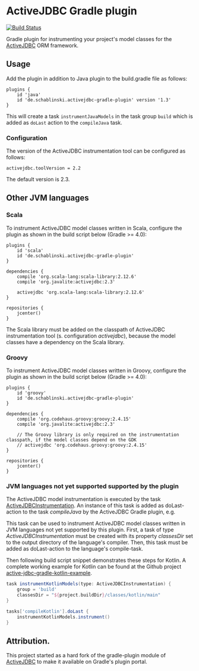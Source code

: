# ActiveJDBC Gradle plugin

<div align="left">

[![Build Status](https://travis-ci.com/cschabl/activejdbc-gradle-plugin.svg?branch=master)](https://travis-ci.com/cschabl/activejdbc-gradle-plugin)

</div>

Gradle plugin for instrumenting your project's model classes for the [ActiveJDBC](http://javalite.io/activejdbc) ORM framework.

## Usage

Add the plugin in addition to Java plugin to the build.gradle file as follows:

```
plugins {
    id 'java'
    id 'de.schablinski.activejdbc-gradle-plugin' version '1.3'
}
```

This will create a task `instrumentJavaModels` in the task group `build` which is added as `doLast` action to the `compileJava` task.

### Configuration

The version of the ActiveJDBC instrumentation tool can be configured as follows:

```
activejdbc.toolVersion = 2.2
```

The default version is 2.3.

## Other JVM languages

### Scala

To instrument ActiveJDBC model classes written in Scala, configure the plugin as shown in the build script below (Gradle >= 4.0):

```
plugins {
    id 'scala'
    id 'de.schablinski.activejdbc-gradle-plugin'
}   

dependencies {
    compile 'org.scala-lang:scala-library:2.12.6'
    compile 'org.javalite:activejdbc:2.3'
    
    activejdbc 'org.scala-lang:scala-library:2.12.6'
}

repositories {
    jcenter()
}
```

The Scala library must be added on the classpath of ActiveJDBC instrumentation tool (s. configuration _activejdbc_), because the model classes have a dependency on the Scala library.

### Groovy

To instrument ActiveJDBC model classes written in Groovy, configure the plugin as shown in the build script below (Gradle >= 4.0):

```
plugins {
    id 'groovy'
    id 'de.schablinski.activejdbc-gradle-plugin'
}   

dependencies {
    compile 'org.codehaus.groovy:groovy:2.4.15'
    compile 'org.javalite:activejdbc:2.3'
    
    // The Groovy library is only required on the instrumentation classpath, if the model classes depend on the GDK
    // activejdbc 'org.codehaus.groovy:groovy:2.4.15'
}

repositories {
    jcenter()
}
```

### JVM languages not yet supported supported by the plugin

The ActiveJDBC model instrumentation is executed by the task [ActiveJDBCInstrumentation](./src/main/groovy/de/schablinski/gradle/activejdbc/ActiveJDBCInstrumentation.groovy).
An instance of this task is added as doLast-action to the task _compileJava_ by the ActiveJDBC Gradle plugin, e.g.

This task can be used to instrument ActiveJDBC model classes written in JVM languages not yet supported by this plugin.
First, a task of type _ActiveJDBCInstrumentation_ must be created with its property _classesDir_ set to the output directory of the language's compiler.
Then, this task must be added as doLast-action to the language's compile-task. 

Then following build script snippet demonstrates these steps for Kotlin. 
A complete working example for Kotlin can be found at the Github project [active-jdbc-gradle-kotlin-example](https://github.com/cschabl/active-jdbc-gradle-kotlin-example).

```groovy
task instrumentKotlinModels(type: ActiveJDBCInstrumentation) {
    group = 'build'
    classesDir = "${project.buildDir}/classes/kotlin/main"
}

tasks['compileKotlin'].doLast {
    instrumentKotlinModels.instrument()
}
```

## Attribution.

This project started as a hard fork of the gradle-plugin module of [ActiveJDBC](http://javalite.io/activejdbc) to make it available on Gradle's plugin portal.